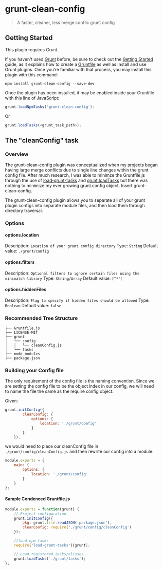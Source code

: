 # grunt-clean-config
> A faster, cleaner, less merge conflic grunt config

## Getting Started
This plugin requires Grunt.

If you haven't used [Grunt](http://gruntjs.com/) before, be sure to check out the [Getting Started](http://gruntjs.com/getting-started) guide, as it explains how to create a [Gruntfile](http://gruntjs.com/sample-gruntfile) as well as install and use Grunt plugins. Once you're familiar with that process, you may install this plugin with this command:

```shell
npm install grunt-clean-config --save-dev
```

Once the plugin has been installed, it may be enabled inside your Gruntfile with this line of JavaScript:

```js
grunt.loadNpmTasks('grunt-clean-config');
```
Or
```js
grunt.loadTasks(<grunt_task_path>);
```

## The "cleanConfig" task

### Overview
The grunt-clean-config plugin was conceptualized when my projects began having large merge conflicts due to single line changes within
the grunt config file. After much research, I was able to minimze the Gruntfile.js through the use of
[load-grunt-tasks](https://github.com/sindresorhus/load-grunt-tasks) and [grunt.loadTasks](http://gruntjs.com/api/grunt#grunt.loadtasks)
but there was nothing to minimize my ever growing grunt.config object. Insert grunt-clean-config.

The grunt-clean-config plugin allows you to separate all of your grunt plugin configs into separate module files, and then
load them through directory traversal.

### Options
#### options.location
Description: `Location of your grunt config directory`
Type: `String`
Default value: `./grunt/config`

#### options.filters
Description: `Optional filters to ignore certain files using the minimatch library`
Type: `String/Array`
Default value: `["*"]`

#### options.hiddenFiles
Description: `Flag to specify if hidden files should be allowed`
Type: `Boolean`
Default value: `false`

### Recommended Tree Structure

```shell
├── Gruntfile.js
├── LICENSE-MIT
├── grunt
│   └── config
│   │   └── cleanConfig.js
│   └── tasks
├── node_modules
├── package.json
```

### Building your Config file

The only requirement of the config file is the naming convention. Since we are setting the config file to be the object
index in our config, we will need to name the file the same as the require config object.

Given:
```js
grunt.initConfig({
		cleanConfig: {
			options: {
				location: './grunt/config'
			}
		}
	});
```
we would need to place our cleanConfig file in `./grunt/config/cleanConfig.js` and then rewrite our config into a module.

```js
module.exports = {
	main: {
		options: {
			location: './grunt/config'
		}
	}
};
```

#### Sample Condenced Gruntfile.js

```js
module.exports = function(grunt) {
	// Project configuration.
	grunt.initConfig({
		pkg: grunt.file.readJSON('package.json'),
		cleanConfig: require('./grunt/config/cleanConfig')
	});

	//load npm tasks
	require('load-grunt-tasks')(grunt);

	// Load registered tasks/aliases
	grunt.loadTasks('./grunt/tasks');
};
```
